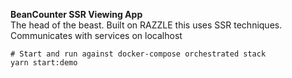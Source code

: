**BeanCounter SSR Viewing App**  
The head of the beast.  Built on RAZZLE this uses SSR techniques. Communicates with services on localhost

```shell script
# Start and run against docker-compose orchestrated stack
yarn start:demo
```
